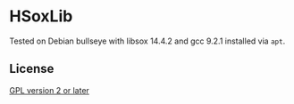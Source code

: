 HSoxLib
=======

Tested on Debian bullseye with libsox 14.4.2 and gcc 9.2.1 installed via `apt`.


## License

[GPL version 2 or later](./LICENSE)
